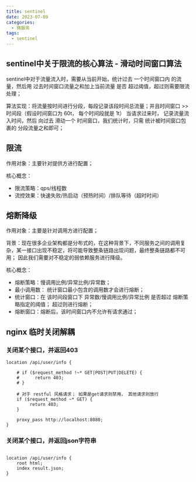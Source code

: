 ```yaml
---
title: sentinel
date: 2023-07-09
categories:
  - 微服务
tags:
  - sentinel
---
```


## sentinel中关于限流的核心算法 - 滑动时间窗口算法

sentinel中对于流量流入时，需要从当前开始，统计过去 一个时间窗口内 的流量，然后用 过去时间窗口流量之和加上当前流量 是否
超过阈值，超过则需要限流处理；

算法实现：将流量按时间进行分段，每段记录该段时间总流量；并且时间窗口 >> 时间段（假设时间窗口为 60t， 每个时间段就是 1t）
当请求过来时， 记录流量流入时间，然后 向过去 滑动一个 时间窗口，我们统计时，只需 统计被时间窗口包裹的
分段流量之和即可；

## 限流

作用对象：主要针对提供方进行配置；

核心概念：

* 限流策略：qps/线程数
* 流控效果：快速失败/热启动（预热时间）/排队等待（超时时间）

## 熔断降级

作用对象：主要是针对调用方进行配置；

背景：现在很多企业架构都是分布式的，在这种背景下，不同服务之间的调用复杂，某一接口出现不稳定，将可能导致整条链路出现问题，最终整条链路都不可用；
因此我们需要对不稳定的弱依赖服务进行降级。

核心概念：

* 熔断策略：慢调用比例/异常比例/异常数；
* 最小调用数： 统计窗口最小包含的调用数才会进行熔断；
* 统计窗口：在 该时间段窗口下 异常数/慢调用比例/异常比例 是否超过 熔断策略指定的阈值； 超过则进行熔断；
* 熔断窗口：熔断后，该时间窗口内不允许有请求通过；

## nginx 临时关闭解耦

### 关闭某个接口，并返回403

```
location /api/user/info {
    
    # if ($request_method !~* GET|POST|PUT|DELETE) {
    #      return 403;
    # }
    
    # 对于 restful 风格请求； 如果是get请求则禁用， 其他请求则放行
    if ($request_method ~* GET) {
         return 403;
    }
    
    proxy_pass http://localhost:8080;
}
```

### 关闭某个接口，并返回json字符串

```

location /api/user/info {
    root html;
    index result.json;
}
```
